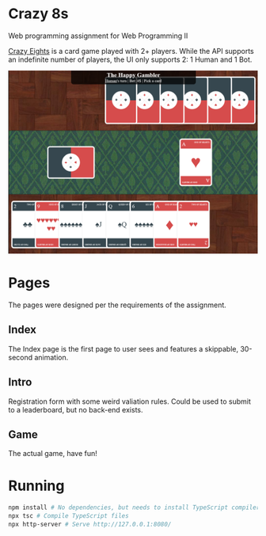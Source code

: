 # Crazy 8s

Web programming assignment for Web Programming II

[Crazy Eights](https://en.wikipedia.org/wiki/Crazy_Eights) is a card game played with 2+ players. While the API supports an indefinite number of players, the UI only supports 2: 1 Human and 1 Bot.

![Crazy 8s](./crazy8s.png)

# Pages

The pages were designed per the requirements of the assignment.

## Index

The Index page is the first page to user sees and features a skippable, 30-second animation.

## Intro

Registration form with some weird valiation rules. Could be used to submit to a leaderboard, but no back-end exists.

## Game

The actual game, have fun!

# Running

```bash
npm install # No dependencies, but needs to install TypeScript compiler
npx tsc # Compile TypeScript files
npx http-server # Serve http://127.0.0.1:8080/
```
